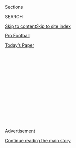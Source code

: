 <div id="app">

<div>

<div>

<div>

<div class="NYTAppHideMasthead css-1q2w90k e1suatyy0">

<div class="section css-ui9rw0 e1suatyy2">

<div class="css-eph4ug er09x8g0">

<div class="css-6n7j50">

</div>

<span class="css-1dv1kvn">Sections</span>

<div class="css-10488qs">

<span class="css-1dv1kvn">SEARCH</span>

</div>

[Skip to content](#site-content)[Skip to site index](#site-index)

</div>

<div id="masthead-section-label" class="css-1wr3we4 eaxe0e00">

[Pro
Football](https://www.nytimes3xbfgragh.onion/section/sports/football)

</div>

<div class="css-10698na e1huz5gh0">

</div>

</div>

<div id="masthead-bar-one" class="section hasLinks css-15hmgas e1csuq9d3">

<div class="css-uqyvli e1csuq9d0">

</div>

<div class="css-1uqjmks e1csuq9d1">

</div>

<div class="css-9e9ivx">

[](https://myaccount.nytimes3xbfgragh.onion/auth/login?response_type=cookie&client_id=vi)

</div>

<div class="css-1bvtpon e1csuq9d2">

[Today’s
Paper](https://www.nytimes3xbfgragh.onion/section/todayspaper)

</div>

</div>

</div>

</div>

<div data-aria-hidden="false">

<div id="site-content" data-role="main">

<div>

<div class="css-1aor85t" style="opacity:0.000000001;z-index:-1;visibility:hidden">

<div class="css-1hqnpie">

<div class="css-epjblv">

<span class="css-17xtcya">[Pro
Football](/section/sports/football)</span><span class="css-x15j1o">|</span><span class="css-fwqvlz">Citing
N.B.A. Example, Senators Urge N.F.L. to Act on Redskins’
Name</span>

</div>

<div class="css-k008qs">

<div class="css-1iwv8en">

<span class="css-18z7m18"></span>

<div>

</div>

</div>

<span class="css-1n6z4y">https://nyti.ms/1jENx0L</span>

<div class="css-1705lsu">

<div class="css-4xjgmj">

<div class="css-4skfbu" data-role="toolbar" data-aria-label="Social Media Share buttons, Save button, and Comments Panel with current comment count" data-testid="share-tools">

  - 
  - 
  - 
  - 
    
    <div class="css-6n7j50">
    
    </div>

  - 

</div>

</div>

</div>

</div>

</div>

</div>

<div class="css-13pd83m">

</div>

<div id="top-wrapper" class="css-1sy8kpn">

<div id="top-slug" class="css-l9onyx">

Advertisement

</div>

[Continue reading the main
story](#after-top)

<div class="ad top-wrapper" style="text-align:center;height:100%;display:block;min-height:250px">

<div id="top" class="place-ad" data-position="top" data-size-key="top">

</div>

</div>

<div id="after-top">

</div>

</div>

<div id="sponsor-wrapper" class="css-1hyfx7x">

<div id="sponsor-slug" class="css-19vbshk">

Supported by

</div>

[Continue reading the main
story](#after-sponsor)

<div id="sponsor" class="ad sponsor-wrapper" style="text-align:center;height:100%;display:block">

</div>

<div id="after-sponsor">

</div>

</div>

<div class="css-1vkm6nb ehdk2mb0">

# Citing N.B.A. Example, Senators Urge N.F.L. to Act on Redskins’ Name

</div>

<div class="css-xt80pu e12qa4dv0">

<div class="css-18e8msd">

<div class="css-vp77d3 epjyd6m0">

<div class="css-1baulvz">

By [<span class="css-1baulvz" itemprop="name">Carl
Hulse</span>](http://www.nytimes3xbfgragh.onion/by/carl-hulse) and
<span class="css-1baulvz last-byline" itemprop="name">Elena
Schneider</span>

</div>

</div>

  - May 22,
    2014

  - 
    
    <div class="css-4xjgmj">
    
    <div class="css-d8bdto" data-role="toolbar" data-aria-label="Social Media Share buttons, Save button, and Comments Panel with current comment count" data-testid="share-tools">
    
      - 
      - 
      - 
      - 
        
        <div class="css-6n7j50">
        
        </div>
    
      - 
    
    </div>
    
    </div>

</div>

</div>

<div class="section meteredContent css-1r7ky0e" name="articleBody" itemprop="articleBody">

<div class="css-1fanzo5 StoryBodyCompanionColumn">

<div class="css-53u6y8">

WASHINGTON — Fifty members of the Senate have signed a letter to the
N.F.L. to urge its leadership to press the Washington Redskins to change
the team name in the aftermath of tough sanctions against the owner of
the Los Angeles Clippers for racially charged comments.

The position embraced by half of the Senate, and the willingness of the
lawmakers to sign a formal request to Commissioner Roger Goodell,
escalated the fight over the name and represented an effort to put
increasing pressure on the league, which receives a federal tax break,
and the ownership of the team.

“The N.F.L. can no longer ignore this and perpetuate the use of this
name as anything but what it is: a racial slur,” said the letter, which
was circulated by Senator Maria Cantwell, Democrat of Washington, and
endorsed by Senator Harry Reid, Democrat of Nevada, the majority leader.
“We urge the N.F.L. to formally support a name change for the Washington
football team.”

Cantwell said that “we are going to find out if the N.F.L. can act
against this kind of discrimination as quickly as the N.B.A. did.” She
said she considered the Senate letter an important milestone.

</div>

</div>

<div class="css-1fanzo5 StoryBodyCompanionColumn">

<div class="css-53u6y8">

“Listen, it is hard to get 50 people in this place to agree on
anything,” she said.

Reid has made the push for the name change a top interest. He said in an
interview that he could not understand the league’s resisting the
senators on the name change given other pressing disputes it was
navigating, including head injuries and the health of former players.

“I have 22 tribal organizations in Nevada,” Reid said. “They are not
mascots. They are human beings. And this term Redskins is offensive to
them.”

</div>

</div>

<div class="css-1sngw6j">

[](https://www.nytimes3xbfgragh.onion/interactive/2014/05/22/sports/football/22redskins-letter.html)

<div class="css-1eoytci">

![](https://static01.graylady3jvrrxbe.onion/images/2014/05/22/sports/22redskins-1/22redskins-1-videoLarge.png)

</div>

<div class="css-1rha1bf">

## Letter to Roger Goodell

Fifty members of the Senate signed the letter, circulated by Senator
Maria Cantwell and endorsed by Senator Harry Reid, which urged the
league to press the Washington Redskins to change the team name.

</div>

</div>

<div class="css-1fanzo5 StoryBodyCompanionColumn">

<div class="css-53u6y8">

All but five Senate Democrats — Mark Warner and Tim Kaine of Virginia,
Joe Manchin of West Virginia, Joe Donnelly of Indiana and Mark Pryor of
Arkansas — signed the letter. It was not circulated among Republicans.

N.F.L. officials said they had not received the letter. But a league
spokesman, Brian McCarthy, provided a statement saying the league “has
long demonstrated a commitment to progressive leadership on issues of
diversity and inclusion, both on and off the field.”

</div>

</div>

<div class="css-1fanzo5 StoryBodyCompanionColumn">

<div class="css-53u6y8">

“The intent of the team’s name has always been to present a strong,
positive and respectful image,” the statement said. “The name is not
used by the team or the N.F.L. in any other context, though we respect
those that view it differently.”

The management of the Redskins, owned by Daniel Snyder, has repeatedly
said that the team will not change its name and that it is meant as a
tribute to the courage of Native Americans. The team has also said that
many Native Americans support the name.

The letter from the Senate said, however, that “Indian Country has
spoken clearly on this issue.” It said that organizations representing
more than two million Native Americans and 300 sovereign tribes had
passed resolutions supporting a change in a team name they found to be
racially offensive.

The senators said the quick action the N.B.A. took against Donald
Sterling, the owner of the Clippers, should be an example to the N.F.L.

“We urge you and the National Football League to send the same clear
message as the N.B.A. did: that racism and bigotry have no place in
professional sports,” the letter said.

</div>

</div>

</div>

<div>

</div>

<div>

</div>

<div>

</div>

<div>

<div id="bottom-wrapper" class="css-1ede5it">

<div id="bottom-slug" class="css-l9onyx">

Advertisement

</div>

[Continue reading the main
story](#after-bottom)

<div id="bottom" class="ad bottom-wrapper" style="text-align:center;height:100%;display:block;min-height:90px">

</div>

<div id="after-bottom">

</div>

</div>

</div>

</div>

</div>

## Site Index

<div>

</div>

## Site Information Navigation

  - [© <span>2020</span> <span>The New York Times
    Company</span>](https://help.nytimes3xbfgragh.onion/hc/en-us/articles/115014792127-Copyright-notice)

<!-- end list -->

  - [NYTCo](https://www.nytco.com/)
  - [Contact
    Us](https://help.nytimes3xbfgragh.onion/hc/en-us/articles/115015385887-Contact-Us)
  - [Work with us](https://www.nytco.com/careers/)
  - [Advertise](https://nytmediakit.com/)
  - [T Brand Studio](http://www.tbrandstudio.com/)
  - [Your Ad
    Choices](https://www.nytimes3xbfgragh.onion/privacy/cookie-policy#how-do-i-manage-trackers)
  - [Privacy](https://www.nytimes3xbfgragh.onion/privacy)
  - [Terms of
    Service](https://help.nytimes3xbfgragh.onion/hc/en-us/articles/115014893428-Terms-of-service)
  - [Terms of
    Sale](https://help.nytimes3xbfgragh.onion/hc/en-us/articles/115014893968-Terms-of-sale)
  - [Site
    Map](https://spiderbites.nytimes3xbfgragh.onion)
  - [Help](https://help.nytimes3xbfgragh.onion/hc/en-us)
  - [Subscriptions](https://www.nytimes3xbfgragh.onion/subscription?campaignId=37WXW)

</div>

</div>

</div>

</div>
